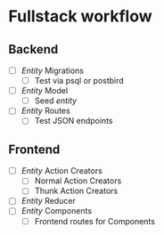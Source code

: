 # Fullstack workflow
## Backend
- [ ] *Entity* Migrations
   - [ ] Test via psql or postbird
- [ ] *Entity* Model
   - [ ] Seed *entity*
- [ ] *Entity* Routes
   - [ ] Test JSON endpoints
## Frontend
- [ ] *Entity* Action Creators
   - [ ] Normal Action Creators
   - [ ] Thunk Action Creators
- [ ] *Entity* Reducer
- [ ] *Entity* Components
   - [ ] Frontend routes for Components
